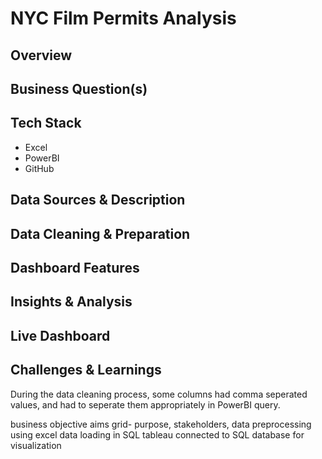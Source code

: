 # NYC Film Permits Analysis

## Overview

## Business Question(s)

## Tech Stack
- Excel
- PowerBI
- GitHub 


## Data Sources & Description

## Data Cleaning & Preparation

## Dashboard Features

## Insights & Analysis

## Live Dashboard

## Challenges & Learnings

During the data cleaning process, some columns had comma seperated values, and had to seperate them appropriately in PowerBI query. 

business objective
aims grid- purpose, stakeholders,
data preprocessing using excel 
data loading in SQL
tableau connected to SQL database for visualization
